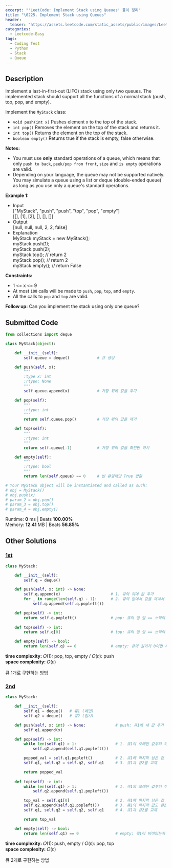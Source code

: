 ```yaml
---
excerpt: "'LeetCode: Implement Stack using Queues' 풀이 정리"
title: "\0225. Implement Stack using Queues"
header:
  teaser: "https://assets.leetcode.com/static_assets/public/images/LeetCode_Sharing.png"
categories:
  - Leetcode-Easy
tags:
  - Coding Test
  - Python
  - Stack
  - Queue
---
```


## <i class="fa-solid fa-file-lines"></i> Description

Implement a last-in-first-out (LIFO) stack using only two queues. The implemented stack should support all the functions of a normal stack (push, top, pop, and empty).

Implement the `MyStack` class:

- `void push(int x)` Pushes element x to the top of the stack.
- `int pop()` Removes the element on the top of the stack and returns it.
- `int top()` Returns the element on the top of the stack.
- `boolean empty()` Returns true if the stack is empty, false otherwise.

**Notes:**

- You must use **only** standard operations of a queue, which means that only `push to back`, `peek/pop from front`, `size` and `is empty` operations are valid.
- Depending on your language, the queue may not be supported natively. You may simulate a queue using a list or deque (double-ended queue) as long as you use only a queue's standard operations.

**Example 1:**

- Input   
["MyStack", "push", "push", "top", "pop", "empty"]   
[[], [1], [2], [], [], []]
- Output   
[null, null, null, 2, 2, false]
- Explanation   
MyStack myStack = new MyStack();   
myStack.push(1);   
myStack.push(2);   
myStack.top(); // return 2   
myStack.pop(); // return 2   
myStack.empty(); // return False   

**Constraints:**

- 1 <= x <= 9
- At most `100` calls will be made to `push`, `pop`, `top`, and `empty`.
- All the calls to `pop` and `top` are valid.

**Follow up:** Can you implement the stack using only one queue?

## <i class="fa-solid fa-cloud-arrow-up"></i> Submitted Code

```python
from collections import deque

class MyStack(object):

    def __init__(self):
        self.queue = deque()            # 큐 생성

    def push(self, x):
        """
        :type x: int
        :rtype: None
        """
        self.queue.append(x)            # 가장 위에 값을 추가

    def pop(self):
        """
        :rtype: int
        """
        return self.queue.pop()         # 가장 위의 값을 제거

    def top(self):
        """
        :rtype: int
        """
        return self.queue[-1]           # 가장 위의 값을 확인만 하기

    def empty(self):
        """
        :rtype: bool
        """
        return len(self.queue) == 0     # 빈 큐일때만 True 반환

# Your MyStack object will be instantiated and called as such:
# obj = MyStack()
# obj.push(x)
# param_2 = obj.pop()
# param_3 = obj.top()
# param_4 = obj.empty()
```
<i class="fa-solid fa-clock"></i> Runtime: **0** ms \| Beats **100.00%**    
<i class="fa-solid fa-memory"></i> Memory: **12.41** MB \| Beats **56.85%**

## <i class="fa-solid fa-flask"></i> Other Solutions

### <a href="https://leetcode.com/problems/implement-stack-using-queues/solutions/6251049/video-one-queue-and-two-queue-solution-b-q7eb/" target="_blank">1st</a>

```python
class MyStack:

    def __init__(self):
        self.q = deque()

    def push(self, x: int) -> None:
        self.q.append(x)                      # 1. 큐의 뒤에 값 추가
        for _ in range(len(self.q) - 1):      # 2. 큐의 앞에서 값을 꺼내서 뒤에 다시 추가하는 것을 (길이-1)번 반복
            self.q.append(self.q.popleft())

    def pop(self) -> int:
        return self.q.popleft()               # pop: 큐의 맨 앞 == 스택의 맨 위(push에서 순서 변경됨)
        
    def top(self) -> int:
        return self.q[0]                      # top: 큐의 맨 앞 == 스택의 맨 위(push에서 순서 변경됨)

    def empty(self) -> bool:
        return len(self.q) == 0               # empty: 큐의 길이가 0이면 비어있는 것
```
<i class="fa-solid fa-clock"></i> **time complexity:** 𝑂(1): pop, top, empty / 𝑂(𝑛): push    
<i class="fa-solid fa-memory"></i> **space complexity:** 𝑂(𝑛)           

큐 1개로 구현하는 방법

### <a href="https://leetcode.com/problems/implement-stack-using-queues/solutions/6251049/video-one-queue-and-two-queue-solution-b-q7eb/" target="_blank">2nd</a>

```python
class MyStack:

    def __init__(self):
        self.q1 = deque()   # 큐1 (메인)
        self.q2 = deque()   # 큐2 (임시)

    def push(self, x: int) -> None:             # push: 큐1에 새 값 추가
        self.q1.append(x)                         

    def pop(self) -> int:                       
        while len(self.q1) > 1:                 # 1. 큐1의 오래된 값부터 하나씩 꺼내서 큐2로 이동
            self.q2.append(self.q1.popleft())

        popped_val = self.q1.popleft()          # 2. 큐1에 마지막 남은 값 꺼내서 저장
        self.q1, self.q2 = self.q2, self.q1     # 3. 큐1과 큐2를 교체

        return popped_val
        
    def top(self) -> int:
        while len(self.q1) > 1:                 # 1. 큐1의 오래된 값부터 하나씩 꺼내서 큐2로 이동
            self.q2.append(self.q1.popleft())

        top_val = self.q1[0]                    # 2. 큐1에 마지막 남은 값 확인만 해서 저장
        self.q2.append(self.q1.popleft())       # 3. 큐1의 마지막 값도 큐2로 이동
        self.q1, self.q2 = self.q2, self.q1     # 4. 큐1과 큐2를 교체

        return top_val

    def empty(self) -> bool:
        return len(self.q1) == 0                # empty: 큐1이 비어있는지 확인
```
<i class="fa-solid fa-clock"></i> **time complexity:** 𝑂(1): push, empty / 𝑂(𝑛): pop, top    
<i class="fa-solid fa-memory"></i> **space complexity:** 𝑂(𝑛) 

큐 2개로 구현하는 방법